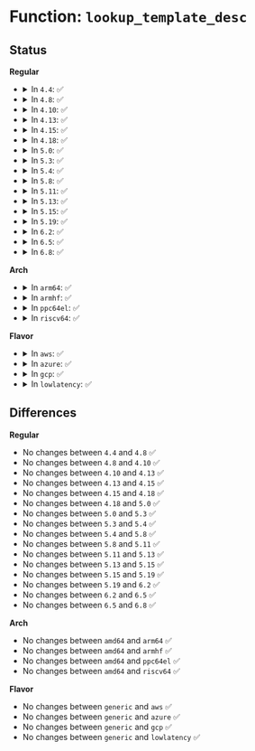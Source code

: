 # Function: <code>lookup_template_desc</code>

## Status
<b>Regular</b>
<ul>
<li>
<details>
<summary>In <code>4.4</code>: ✅</summary>

```c
struct ima_template_desc *lookup_template_desc(const char *name);
```

**Collision:** Unique Static

**Inline:** No

**Transformation:** False

**Instances:**

```
In security/integrity/ima/ima_template.c (ffffffff81399c40)
Location: security/integrity/ima/ima_template.c:102
Inline: False
Direct callers:
  - security/integrity/ima/ima_template.c:ima_init_template
```
**Symbols:**

```
ffffffff81399c40-ffffffff81399c95: lookup_template_desc (STB_LOCAL)
```
</details>
</li>
<li>
<details>
<summary>In <code>4.8</code>: ✅</summary>

```c
struct ima_template_desc *lookup_template_desc(const char *name);
```

**Collision:** Unique Static

**Inline:** No

**Transformation:** False

**Instances:**

```
In security/integrity/ima/ima_template.c (ffffffff813d6a90)
Location: security/integrity/ima/ima_template.c:100
Inline: False
Direct callers:
  - security/integrity/ima/ima_template.c:ima_init_template
```
**Symbols:**

```
ffffffff813d6a90-ffffffff813d6af0: lookup_template_desc (STB_LOCAL)
```
</details>
</li>
<li>
<details>
<summary>In <code>4.10</code>: ✅</summary>

```c
struct ima_template_desc *lookup_template_desc(const char *name);
```

**Collision:** Unique Static

**Inline:** No

**Transformation:** False

**Instances:**

```
In security/integrity/ima/ima_template.c (ffffffff813ede30)
Location: security/integrity/ima/ima_template.c:108
Inline: False
Direct callers:
  - security/integrity/ima/ima_template.c:ima_restore_measurement_list
  - security/integrity/ima/ima_template.c:ima_template_desc_current
```
**Symbols:**

```
ffffffff813ede30-ffffffff813ede8f: lookup_template_desc (STB_LOCAL)
```
</details>
</li>
<li>
<details>
<summary>In <code>4.13</code>: ✅</summary>

```c
struct ima_template_desc *lookup_template_desc(const char *name);
```

**Collision:** Unique Static

**Inline:** No

**Transformation:** False

**Instances:**

```
In security/integrity/ima/ima_template.c (ffffffff813fa290)
Location: security/integrity/ima/ima_template.c:111
Inline: False
Direct callers:
  - security/integrity/ima/ima_template.c:ima_restore_measurement_list
  - security/integrity/ima/ima_template.c:ima_template_desc_current
  - security/integrity/ima/ima_template.c:ima_template_setup
```
**Symbols:**

```
ffffffff813fa290-ffffffff813fa2ef: lookup_template_desc (STB_LOCAL)
```
</details>
</li>
<li>
<details>
<summary>In <code>4.15</code>: ✅</summary>

```c
struct ima_template_desc *lookup_template_desc(const char *name);
```

**Collision:** Unique Static

**Inline:** No

**Transformation:** False

**Instances:**

```
In security/integrity/ima/ima_template.c (ffffffff81422730)
Location: security/integrity/ima/ima_template.c:111
Inline: False
Direct callers:
  - security/integrity/ima/ima_template.c:ima_restore_measurement_list
  - security/integrity/ima/ima_template.c:ima_template_desc_current
  - security/integrity/ima/ima_template.c:ima_template_setup
```
**Symbols:**

```
ffffffff81422730-ffffffff8142278f: lookup_template_desc (STB_LOCAL)
```
</details>
</li>
<li>
<details>
<summary>In <code>4.18</code>: ✅</summary>

```c
struct ima_template_desc *lookup_template_desc(const char *name);
```

**Collision:** Unique Static

**Inline:** No

**Transformation:** False

**Instances:**

```
In security/integrity/ima/ima_template.c (ffffffff81454e60)
Location: security/integrity/ima/ima_template.c:111
Inline: False
Direct callers:
  - security/integrity/ima/ima_template.c:ima_restore_measurement_list
  - security/integrity/ima/ima_template.c:ima_template_desc_current
  - security/integrity/ima/ima_template.c:ima_template_setup
```
**Symbols:**

```
ffffffff81454e60-ffffffff81454ebf: lookup_template_desc (STB_LOCAL)
```
</details>
</li>
<li>
<details>
<summary>In <code>5.0</code>: ✅</summary>

```c
struct ima_template_desc *lookup_template_desc(const char *name);
```

**Collision:** Unique Static

**Inline:** No

**Transformation:** False

**Instances:**

```
In security/integrity/ima/ima_template.c (ffffffff81472240)
Location: security/integrity/ima/ima_template.c:111
Inline: False
Direct callers:
  - security/integrity/ima/ima_template.c:ima_restore_measurement_list
  - security/integrity/ima/ima_template.c:ima_template_desc_current
  - security/integrity/ima/ima_template.c:ima_template_setup
```
**Symbols:**

```
ffffffff81472240-ffffffff8147229f: lookup_template_desc (STB_LOCAL)
```
</details>
</li>
<li>
<details>
<summary>In <code>5.3</code>: ✅</summary>

```c
struct ima_template_desc *lookup_template_desc(const char *name);
```

**Collision:** Unique Global

**Inline:** No

**Transformation:** False

**Instances:**

```
In security/integrity/ima/ima_template.c (ffffffff814a0120)
Location: security/integrity/ima/ima_template.c:112
Inline: False
Direct callers:
  - security/integrity/ima/ima_policy.c:ima_parse_rule
  - security/integrity/ima/ima_template.c:ima_restore_measurement_list
  - security/integrity/ima/ima_template.c:ima_template_desc_current
  - security/integrity/ima/ima_template.c:ima_template_setup
```
**Symbols:**

```
ffffffff814a0120-ffffffff814a0183: lookup_template_desc (STB_GLOBAL)
```
</details>
</li>
<li>
<details>
<summary>In <code>5.4</code>: ✅</summary>

```c
struct ima_template_desc *lookup_template_desc(const char *name);
```

**Collision:** Unique Global

**Inline:** No

**Transformation:** False

**Instances:**

```
In security/integrity/ima/ima_template.c (ffffffff814ba780)
Location: security/integrity/ima/ima_template.c:136
Inline: False
Direct callers:
  - security/integrity/ima/ima_main.c:process_buffer_measurement
  - security/integrity/ima/ima_policy.c:ima_parse_rule
  - security/integrity/ima/ima_template.c:ima_restore_measurement_list
  - security/integrity/ima/ima_template.c:ima_template_desc_current
  - security/integrity/ima/ima_template.c:ima_template_setup
```
**Symbols:**

```
ffffffff814ba780-ffffffff814ba7e3: lookup_template_desc (STB_GLOBAL)
```
</details>
</li>
<li>
<details>
<summary>In <code>5.8</code>: ✅</summary>

```c
struct ima_template_desc *lookup_template_desc(const char *name);
```

**Collision:** Unique Global

**Inline:** No

**Transformation:** False

**Instances:**

```
In security/integrity/ima/ima_template.c (ffffffff8151ad40)
Location: security/integrity/ima/ima_template.c:134
Inline: False
Direct callers:
  - security/integrity/ima/ima_main.c:process_buffer_measurement
  - security/integrity/ima/ima_policy.c:ima_parse_rule
  - security/integrity/ima/ima_template.c:ima_restore_measurement_list
  - security/integrity/ima/ima_template.c:ima_template_desc_current
  - security/integrity/ima/ima_template.c:ima_template_setup
```
**Symbols:**

```
ffffffff8151ad40-ffffffff8151adb1: lookup_template_desc (STB_GLOBAL)
```
</details>
</li>
<li>
<details>
<summary>In <code>5.11</code>: ✅</summary>

```c
struct ima_template_desc *lookup_template_desc(const char *name);
```

**Collision:** Unique Global

**Inline:** No

**Transformation:** False

**Instances:**

```
In security/integrity/ima/ima_template.c (ffffffff81537c90)
Location: security/integrity/ima/ima_template.c:135
Inline: False
Direct callers:
  - security/integrity/ima/ima_policy.c:ima_parse_rule
  - security/integrity/ima/ima_template.c:ima_restore_measurement_list
  - security/integrity/ima/ima_template.c:ima_template_desc_buf
  - security/integrity/ima/ima_template.c:ima_template_desc_current
  - security/integrity/ima/ima_template.c:ima_template_setup
```
**Symbols:**

```
ffffffff81537c90-ffffffff81537d0b: lookup_template_desc (STB_GLOBAL)
```
</details>
</li>
<li>
<details>
<summary>In <code>5.13</code>: ✅</summary>

```c
struct ima_template_desc *lookup_template_desc(const char *name);
```

**Collision:** Unique Global

**Inline:** No

**Transformation:** False

**Instances:**

```
In security/integrity/ima/ima_template.c (ffffffff815402e0)
Location: security/integrity/ima/ima_template.c:135
Inline: False
Direct callers:
  - security/integrity/ima/ima_policy.c:ima_parse_rule
  - security/integrity/ima/ima_template.c:ima_restore_measurement_list
  - security/integrity/ima/ima_template.c:ima_template_desc_buf
  - security/integrity/ima/ima_template.c:ima_template_desc_current
  - security/integrity/ima/ima_template.c:ima_template_setup
```
**Symbols:**

```
ffffffff815402e0-ffffffff81540358: lookup_template_desc (STB_GLOBAL)
```
</details>
</li>
<li>
<details>
<summary>In <code>5.15</code>: ✅</summary>

```c
struct ima_template_desc *lookup_template_desc(const char *name);
```

**Collision:** Unique Global

**Inline:** No

**Transformation:** False

**Instances:**

```
In security/integrity/ima/ima_template.c (ffffffff8159fb00)
Location: security/integrity/ima/ima_template.c:159
Inline: False
Direct callers:
  - security/integrity/ima/ima_policy.c:ima_parse_rule
  - security/integrity/ima/ima_template.c:ima_restore_measurement_list
  - security/integrity/ima/ima_template.c:ima_template_desc_buf
  - security/integrity/ima/ima_template.c:ima_template_desc_current
  - security/integrity/ima/ima_template.c:ima_template_setup
```
**Symbols:**

```
ffffffff8159fb00-ffffffff8159fb78: lookup_template_desc (STB_GLOBAL)
```
</details>
</li>
<li>
<details>
<summary>In <code>5.19</code>: ✅</summary>

```c
struct ima_template_desc *lookup_template_desc(const char *name);
```

**Collision:** Unique Global

**Inline:** No

**Transformation:** False

**Instances:**

```
In security/integrity/ima/ima_template.c (ffffffff81645220)
Location: security/integrity/ima/ima_template.c:163
Inline: False
Direct callers:
  - security/integrity/ima/ima_policy.c:ima_parse_rule
  - security/integrity/ima/ima_template.c:ima_restore_measurement_list
  - security/integrity/ima/ima_template.c:ima_template_desc_buf
  - security/integrity/ima/ima_template.c:ima_template_desc_current
  - security/integrity/ima/ima_template.c:ima_template_setup
```
**Symbols:**

```
ffffffff81645220-ffffffff8164529e: lookup_template_desc (STB_GLOBAL)
```
</details>
</li>
<li>
<details>
<summary>In <code>6.2</code>: ✅</summary>

```c
struct ima_template_desc *lookup_template_desc(const char *name);
```

**Collision:** Unique Global

**Inline:** No

**Transformation:** False

**Instances:**

```
In security/integrity/ima/ima_template.c (ffffffff816fd6a0)
Location: security/integrity/ima/ima_template.c:163
Inline: False
Direct callers:
  - security/integrity/ima/ima_policy.c:ima_parse_rule
  - security/integrity/ima/ima_template.c:ima_restore_measurement_list
  - security/integrity/ima/ima_template.c:ima_init_template
  - security/integrity/ima/ima_template.c:ima_init_template
  - security/integrity/ima/ima_template.c:ima_template_setup
```
**Symbols:**

```
ffffffff816fd6a0-ffffffff816fd71e: lookup_template_desc (STB_GLOBAL)
```
</details>
</li>
<li>
<details>
<summary>In <code>6.5</code>: ✅</summary>

```c
struct ima_template_desc *lookup_template_desc(const char *name);
```

**Collision:** Unique Global

**Inline:** No

**Transformation:** False

**Instances:**

```
In security/integrity/ima/ima_template.c (ffffffff817376c0)
Location: security/integrity/ima/ima_template.c:163
Inline: False
Direct callers:
  - security/integrity/ima/ima_policy.c:ima_parse_rule
  - security/integrity/ima/ima_template.c:ima_restore_measurement_list
  - security/integrity/ima/ima_template.c:ima_init_template
  - security/integrity/ima/ima_template.c:ima_init_template
  - security/integrity/ima/ima_template.c:ima_template_setup
```
**Symbols:**

```
ffffffff817376c0-ffffffff8173773e: lookup_template_desc (STB_GLOBAL)
```
</details>
</li>
<li>
<details>
<summary>In <code>6.8</code>: ✅</summary>

```c
struct ima_template_desc *lookup_template_desc(const char *name);
```

**Collision:** Unique Global

**Inline:** No

**Transformation:** False

**Instances:**

```
In security/integrity/ima/ima_template.c (ffffffff817781b0)
Location: security/integrity/ima/ima_template.c:163
Inline: False
Direct callers:
  - security/integrity/ima/ima_policy.c:ima_parse_rule
  - security/integrity/ima/ima_template.c:ima_restore_measurement_list
  - security/integrity/ima/ima_template.c:ima_init_template
  - security/integrity/ima/ima_template.c:ima_init_template
  - security/integrity/ima/ima_template.c:ima_template_setup
```
**Symbols:**

```
ffffffff817781b0-ffffffff8177822e: lookup_template_desc (STB_GLOBAL)
```
</details>
</li>
</ul>
<b>Arch</b>
<ul>
<li>
<details>
<summary>In <code>arm64</code>: ✅</summary>

```c
struct ima_template_desc *lookup_template_desc(const char *name);
```

**Collision:** Unique Global

**Inline:** No

**Transformation:** False

**Instances:**

```
In security/integrity/ima/ima_template.c (ffff8000105b2ba8)
Location: security/integrity/ima/ima_template.c:136
Inline: False
Direct callers:
  - security/integrity/ima/ima_main.c:process_buffer_measurement
  - security/integrity/ima/ima_policy.c:ima_parse_rule
  - security/integrity/ima/ima_template.c:ima_restore_measurement_list
  - security/integrity/ima/ima_template.c:ima_template_desc_current
  - security/integrity/ima/ima_template.c:ima_template_setup
```
**Symbols:**

```
ffff8000105b2ba8-ffff8000105b2c38: lookup_template_desc (STB_GLOBAL)
```
</details>
</li>
<li>
<details>
<summary>In <code>armhf</code>: ✅</summary>

```c
struct ima_template_desc *lookup_template_desc(const char *name);
```

**Collision:** Unique Global

**Inline:** No

**Transformation:** False

**Instances:**

```
In security/integrity/ima/ima_template.c (c07621f8)
Location: security/integrity/ima/ima_template.c:136
Inline: False
Direct callers:
  - security/integrity/ima/ima_main.c:process_buffer_measurement
  - security/integrity/ima/ima_policy.c:ima_parse_rule
  - security/integrity/ima/ima_template.c:ima_restore_measurement_list
  - security/integrity/ima/ima_template.c:ima_template_desc_current
  - security/integrity/ima/ima_template.c:ima_template_setup
```
**Symbols:**

```
c07621f8-c0762270: lookup_template_desc (STB_GLOBAL)
```
</details>
</li>
<li>
<details>
<summary>In <code>ppc64el</code>: ✅</summary>

```c
struct ima_template_desc *lookup_template_desc(const char *name);
```

**Collision:** Unique Global

**Inline:** No

**Transformation:** False

**Instances:**

```
In security/integrity/ima/ima_template.c (c000000000734e90)
Location: security/integrity/ima/ima_template.c:136
Inline: False
Direct callers:
  - security/integrity/ima/ima_main.c:process_buffer_measurement
  - security/integrity/ima/ima_policy.c:ima_parse_rule
  - security/integrity/ima/ima_template.c:ima_restore_measurement_list
  - security/integrity/ima/ima_template.c:ima_template_desc_current
  - security/integrity/ima/ima_template.c:ima_template_setup
```
**Symbols:**

```
c000000000734e90-c0000000007351f0: lookup_template_desc (STB_GLOBAL)
```
</details>
</li>
<li>
<details>
<summary>In <code>riscv64</code>: ✅</summary>

```c
struct ima_template_desc *lookup_template_desc(const char *name);
```

**Collision:** Unique Global

**Inline:** No

**Transformation:** False

**Instances:**

```
In security/integrity/ima/ima_template.c (ffffffe0003fa198)
Location: security/integrity/ima/ima_template.c:136
Inline: False
Direct callers:
  - security/integrity/ima/ima_main.c:process_buffer_measurement
  - security/integrity/ima/ima_policy.c:ima_parse_rule
  - security/integrity/ima/ima_template.c:ima_restore_measurement_list
  - security/integrity/ima/ima_template.c:ima_template_desc_current
  - security/integrity/ima/ima_template.c:ima_template_setup
```
**Symbols:**

```
ffffffe0003fa198-ffffffe0003fa208: lookup_template_desc (STB_GLOBAL)
```
</details>
</li>
</ul>
<b>Flavor</b>
<ul>
<li>
<details>
<summary>In <code>aws</code>: ✅</summary>

```c
struct ima_template_desc *lookup_template_desc(const char *name);
```

**Collision:** Unique Global

**Inline:** No

**Transformation:** False

**Instances:**

```
In security/integrity/ima/ima_template.c (ffffffff814b2d60)
Location: security/integrity/ima/ima_template.c:136
Inline: False
Direct callers:
  - security/integrity/ima/ima_main.c:process_buffer_measurement
  - security/integrity/ima/ima_policy.c:ima_parse_rule
  - security/integrity/ima/ima_template.c:ima_restore_measurement_list
  - security/integrity/ima/ima_template.c:ima_template_desc_current
  - security/integrity/ima/ima_template.c:ima_template_setup
```
**Symbols:**

```
ffffffff814b2d60-ffffffff814b2dc3: lookup_template_desc (STB_GLOBAL)
```
</details>
</li>
<li>
<details>
<summary>In <code>azure</code>: ✅</summary>

```c
struct ima_template_desc *lookup_template_desc(const char *name);
```

**Collision:** Unique Global

**Inline:** No

**Transformation:** False

**Instances:**

```
In security/integrity/ima/ima_template.c (ffffffff814a3780)
Location: security/integrity/ima/ima_template.c:136
Inline: False
Direct callers:
  - security/integrity/ima/ima_main.c:process_buffer_measurement
  - security/integrity/ima/ima_policy.c:ima_parse_rule
  - security/integrity/ima/ima_template.c:ima_restore_measurement_list
  - security/integrity/ima/ima_template.c:ima_template_desc_current
  - security/integrity/ima/ima_template.c:ima_template_setup
```
**Symbols:**

```
ffffffff814a3780-ffffffff814a37e3: lookup_template_desc (STB_GLOBAL)
```
</details>
</li>
<li>
<details>
<summary>In <code>gcp</code>: ✅</summary>

```c
struct ima_template_desc *lookup_template_desc(const char *name);
```

**Collision:** Unique Global

**Inline:** No

**Transformation:** False

**Instances:**

```
In security/integrity/ima/ima_template.c (ffffffff814aedf0)
Location: security/integrity/ima/ima_template.c:136
Inline: False
Direct callers:
  - security/integrity/ima/ima_main.c:process_buffer_measurement
  - security/integrity/ima/ima_policy.c:ima_parse_rule
  - security/integrity/ima/ima_template.c:ima_restore_measurement_list
  - security/integrity/ima/ima_template.c:ima_template_desc_current
  - security/integrity/ima/ima_template.c:ima_template_setup
```
**Symbols:**

```
ffffffff814aedf0-ffffffff814aee53: lookup_template_desc (STB_GLOBAL)
```
</details>
</li>
<li>
<details>
<summary>In <code>lowlatency</code>: ✅</summary>

```c
struct ima_template_desc *lookup_template_desc(const char *name);
```

**Collision:** Unique Global

**Inline:** No

**Transformation:** False

**Instances:**

```
In security/integrity/ima/ima_template.c (ffffffff814c7860)
Location: security/integrity/ima/ima_template.c:136
Inline: False
Direct callers:
  - security/integrity/ima/ima_main.c:process_buffer_measurement
  - security/integrity/ima/ima_policy.c:ima_parse_rule
  - security/integrity/ima/ima_template.c:ima_restore_measurement_list
  - security/integrity/ima/ima_template.c:ima_template_desc_current
  - security/integrity/ima/ima_template.c:ima_template_setup
```
**Symbols:**

```
ffffffff814c7860-ffffffff814c78d2: lookup_template_desc (STB_GLOBAL)
```
</details>
</li>
</ul>

## Differences
<b>Regular</b>
<ul>
<li>
No changes between <code>4.4</code> and <code>4.8</code> ✅
</li>
<li>
No changes between <code>4.8</code> and <code>4.10</code> ✅
</li>
<li>
No changes between <code>4.10</code> and <code>4.13</code> ✅
</li>
<li>
No changes between <code>4.13</code> and <code>4.15</code> ✅
</li>
<li>
No changes between <code>4.15</code> and <code>4.18</code> ✅
</li>
<li>
No changes between <code>4.18</code> and <code>5.0</code> ✅
</li>
<li>
No changes between <code>5.0</code> and <code>5.3</code> ✅
</li>
<li>
No changes between <code>5.3</code> and <code>5.4</code> ✅
</li>
<li>
No changes between <code>5.4</code> and <code>5.8</code> ✅
</li>
<li>
No changes between <code>5.8</code> and <code>5.11</code> ✅
</li>
<li>
No changes between <code>5.11</code> and <code>5.13</code> ✅
</li>
<li>
No changes between <code>5.13</code> and <code>5.15</code> ✅
</li>
<li>
No changes between <code>5.15</code> and <code>5.19</code> ✅
</li>
<li>
No changes between <code>5.19</code> and <code>6.2</code> ✅
</li>
<li>
No changes between <code>6.2</code> and <code>6.5</code> ✅
</li>
<li>
No changes between <code>6.5</code> and <code>6.8</code> ✅
</li>
</ul>
<b>Arch</b>
<ul>
<li>
No changes between <code>amd64</code> and <code>arm64</code> ✅
</li>
<li>
No changes between <code>amd64</code> and <code>armhf</code> ✅
</li>
<li>
No changes between <code>amd64</code> and <code>ppc64el</code> ✅
</li>
<li>
No changes between <code>amd64</code> and <code>riscv64</code> ✅
</li>
</ul>
<b>Flavor</b>
<ul>
<li>
No changes between <code>generic</code> and <code>aws</code> ✅
</li>
<li>
No changes between <code>generic</code> and <code>azure</code> ✅
</li>
<li>
No changes between <code>generic</code> and <code>gcp</code> ✅
</li>
<li>
No changes between <code>generic</code> and <code>lowlatency</code> ✅
</li>
</ul>
